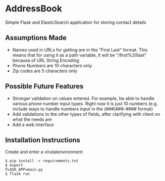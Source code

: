 # AddressBook

Simple Flask and ElasticSearch application for storing contact details

## Assumptions Made
* Names used in URLs for getting are in the "First Last" format. This means that for using it as a path variable, it will be "/first%20last" because of URL String Encoding
* Phone Numbers are 10 characters only
* Zip codes are 5 characters only

## Possible Future Features
* Stronger validation on values entered. For example, be able to handle various phone number input types. Right now it is just 10 numbers (e.g. include ways to handle numbers input in the (###)###-#### format) 
* Add validations to the other types of fields, after clarifying with client on what the needs are
* Add a web interface

## Installation Instructions
Create and enter a virutalenvironment

<code>$ pip install -r requirements.txt</code><br>
<code>$ export FLASK_APP=main.py</code><br>
<code>$ flask run</code>
